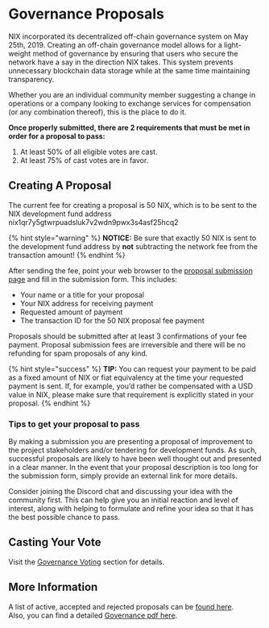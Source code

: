 # Governance Proposals

NIX incorporated its decentralized off-chain governance system on May 25th, 2019. Creating an off-chain governance model allows for a light-weight method of governance by ensuring that users who secure the network have a say in the direction NIX takes. This system prevents unnecessary blockchain data storage while at the same time maintaining transparency.

Whether you are an individual community member suggesting a change in operations or a company looking to exchange services for compensation \(or any combination thereof\), this is the place to do it.

**Once properly submitted, there are 2 requirements that must be met in order for a proposal to pass:**

1. At least 50% of all eligible votes are cast.
2. At least 75% of cast votes are in favor.

## Creating A Proposal

The current fee for creating a proposal is 50 NIX, which is to be sent to the NIX development fund address nix1qr7y5gtwrpuadsluk7v2wdn9pwx3s4asf25hcq2

{% hint style="warning" %}
**NOTICE:** Be sure that exactly 50 NIX is sent to the development fund address by **not** subtracting the network fee from the transaction amount!
{% endhint %}

After sending the fee, point your web browser to the [proposal submission page](https://governance.nixplatform.io/#/submit) and fill in the submission form. This includes:

* Your name or a title for your proposal
* Your NIX address for receiving payment
* Requested amount of payment
* The transaction ID for the 50 NIX proposal fee payment

Proposals should be submitted after at least 3 confirmations of your fee payment. Proposal submission fees are irreversible and there will be no refunding for spam proposals of any kind.

{% hint style="success" %}
**TIP:** You can request your payment to be paid as a fixed amount of NIX or fiat equivalency at the time your requested payment is sent. If, for example, you’d rather be compensated with a USD value in NIX, please make sure that requirement is explicitly stated in your proposal.
{% endhint %}

### Tips to get your proposal to pass

By making a submission you are presenting a proposal of improvement to the project stakeholders and/or tendering for development funds. As such, successful proposals are likely to have been well thought out and presented in a clear manner. In the event that your proposal description is too long for the submission form, simply provide an external link for more details.  


Consider joining the Discord chat and discussing your idea with the community first. This can help give you an initial reaction and level of interest, along with helping to formulate and refine your idea so that it has the best possible chance to pass.

## Casting Your Vote

Visit the [Governance Voting](../wallet-functionality/governance-voting.md) section for details.

## More Information

A list of active, accepted and rejected proposals can be [found here](https://governance.nixplatform.io/#/proposals).  
Also, you can find a detailed [Governance pdf here](https://nixplatform.io/wp-content/uploads/2019/02/NixGovernance.pdf).

